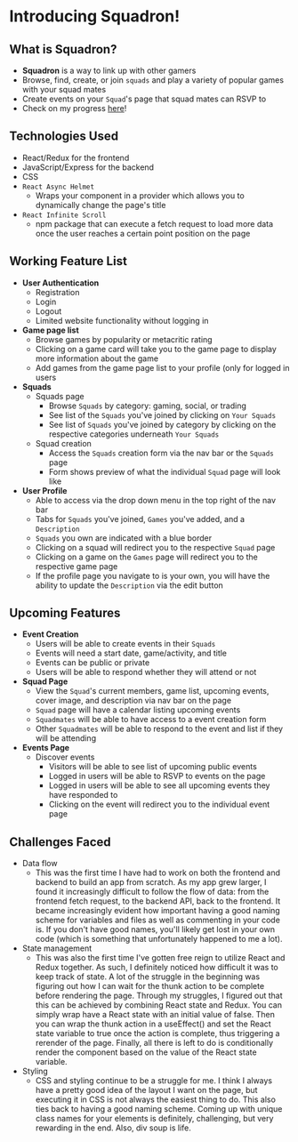 # Introducing Squadron!

## What is Squadron?
- **Squadron** is a way to link up with other gamers
- Browse, find, create, or join `squads` and play a variety of popular games with your squad mates
- Create events on your `Squad`'s page that squad mates can RSVP to
- Check on my progress [here](https://squadron-gaming.herokuapp.com/)!

## Technologies Used
-  React/Redux for the frontend
-  JavaScript/Express for the backend
-  CSS
-  `React Async Helmet`
   - Wraps your component in a provider which allows you to dynamically change the page's title
- `React Infinite Scroll`
   - npm package that can execute a fetch request to load more data once the user reaches a certain point  position on the page

## Working Feature List
- **User Authentication**
  - Registration
  - Login
  - Logout
  - Limited website functionality without logging in
- **Game page list**
  - Browse games by popularity or metacritic rating
  - Clicking on a game card will take you to the game page to display more information about the game
  - Add games from the game page list to your profile (only for logged in users
- **Squads**
  - Squads page
    - Browse `Squads` by category: gaming, social, or trading
    - See list of the `Squads` you've joined by clicking on `Your Squads`
    - See list of `Squads` you've joined by category by clicking on the respective categories underneath `Your Squads`
  - Squad creation
    - Access the `Squads` creation form via the nav bar or the `Squads` page
    - Form shows preview of what the individual `Squad` page will look like
- **User Profile**
  - Able to access via the drop down menu in the top right of the nav bar
  - Tabs for `Squads` you've joined, `Games` you've added, and a `Description`
  - `Squads` you own are indicated with a blue border
  - Clicking on a squad will redirect you to the respective `Squad` page
  - Clicking on a game on the `Games` page will redirect you to the respective game page
  - If the profile page you navigate to is your own, you will have the ability to update the `Description` via the edit button

## Upcoming Features
- **Event Creation**
  - Users will be able to create events in their `Squads`
  - Events will need a start date, game/activity, and title
  - Events can be public or private
  - Users will be able to respond whether they will attend or not
- **Squad Page**
  - View the `Squad`'s current members, game list,  upcoming events, cover image, and description via nav bar on the page
  - `Squad` page will have a calendar listing upcoming events
  - `Squadmates` will be able to have access to a event creation form
  - Other `Squadmates` will be able to respond to the event and list if they will be attending
- **Events Page**
  - Discover events
    - Visitors will be able to see list of upcoming public events
    - Logged in users will be able to RSVP to events on the page
    - Logged in users will be able to see all upcoming events they have responded to
    - Clicking on the event will redirect you to the individual event page

## Challenges Faced
- Data flow
  - This was the first time I have had to work on both the frontend and backend to build an app from scratch. As my app grew larger, I found it increasingly difficult to follow the flow of data: from the frontend fetch request, to the backend API, back to the frontend. It became increasingly evident how important having a good naming scheme for variables and files as well as commenting in your code is. If you don't have good names, you'll likely get lost in your own code (which is something that unfortunately happened to me a lot).
- State management
  - This was also the first time I've gotten free reign to utilize React and Redux together. As such, I definitely noticed how difficult it was to keep track of state. A lot of the struggle in the beginning was figuring out how I can wait for the thunk action to be complete before rendering the page. Through my struggles, I figured out that this can be achieved by combining React state and Redux. You can simply wrap have a React state with an initial value of false. Then you can wrap the thunk action in a useEffect() and set the React state variable to true once the action is complete, thus triggering a rerender of the page.  Finally, all there is left to do is conditionally render the component based on the value of the React state variable.
- Styling
  - CSS and styling continue to be a struggle for me. I think I always have a pretty good idea of the layout I want on the page, but executing it in CSS is not always the easiest thing to do. This also ties back to having a good naming scheme. Coming up with unique class names for your elements is definitely, challenging, but very rewarding in the end. Also, div soup is life.
